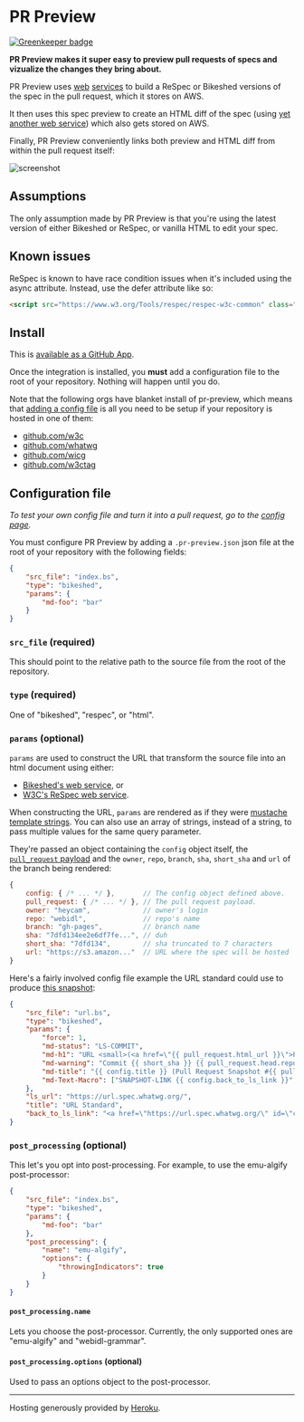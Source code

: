 # PR Preview

[![Greenkeeper badge](https://badges.greenkeeper.io/tobie/pr-preview.svg)](https://greenkeeper.io/)

**PR Preview makes it super easy to preview pull requests of specs and vizualize the changes they bring about.**

PR Preview uses [web](https://labs.w3.org/spec-generator/) [services](https://api.csswg.org/bikeshed/)
to build a ReSpec or Bikeshed versions of the spec in the pull request,
which it stores on AWS.

It then uses this spec preview to create an HTML diff of the spec
(using [yet another web service](https://services.w3.org/htmldiff))
which also gets stored on AWS.

Finally, PR Preview conveniently links both preview and HTML diff from within the pull request itself:

![screenshot](/images/screenshot-1.jpg)

## Assumptions

The only assumption made by PR Preview is that you're using
the latest version of either Bikeshed or ReSpec, or vanilla HTML to edit your spec.

## Known issues

ReSpec is known to have race condition issues when it's included using the async attribute.
Instead, use the defer attribute like so:

```html
<script src="https://www.w3.org/Tools/respec/respec-w3c-common" class="remove" defer></script>
```

## Install

This is [available as a GitHub App](https://github.com/apps/pr-preview).

Once the integration is installed,
you **must** add a configuration file to the root of your repository.
Nothing will happen until you do.

Note that the following orgs have blanket install of pr-preview,
which means that [adding a config file](https://tobie.github.io/pr-preview/config.html)
is all you need to be setup if your repository is hosted in one of them:

* [github.com/w3c](https://github.com/w3c/)
* [github.com/whatwg](https://github.com/whatwg/)
* [github.com/wicg](https://github.com/wicg/)
* [github.com/w3ctag](https://github.com/w3ctag/)

## Configuration file

_To test your own config file and turn it into a pull request,
go to the [config page](https://tobie.github.io/pr-preview/config.html)._

You must configure PR Preview by adding a
`.pr-preview.json` json file at the root of your repository
with the following fields:

```json
{
    "src_file": "index.bs",
    "type": "bikeshed",
    "params": {
        "md-foo": "bar"
    }
}
```

### `src_file` (required)

This should point to the relative path to the source file from the root of the repository.

### `type` (required)

One of "bikeshed", "respec", or "html".

### `params` (optional)

`params` are used to construct the URL that transform the source file into an html document
using either:

* [Bikeshed's web service](https://api.csswg.org/bikeshed/), or
* [W3C's ReSpec web service](https://github.com/w3c/spec-generator).

When constructing the URL, `params` are rendered as if they were [mustache template strings](https://github.com/janl/mustache.js#mustachejs---logic-less-mustache-templates-with-javascript).
You can also use an array of strings, instead of a string, to pass multiple values for the same query parameter.

They're passed an object containing the `config` object itself,
the [`pull_request` payload](https://developer.github.com/v3/pulls/#get-a-single-pull-request)
and the `owner`, `repo`, `branch`, `sha`, `short_sha` and `url` of the branch being rendered:

```js
{
    config: { /* ... */ },       // The config object defined above.
    pull_request: { /* ... */ }, // The pull request payload.
    owner: "heycam",             // owner's login
    repo: "webidl",              // repo's name
    branch: "gh-pages",          // branch name
    sha: "7dfd134ee2e6df7fe...", // duh
    short_sha: "7dfd134",        // sha truncated to 7 characters
    url: "https://s3.amazon..."  // URL where the spec will be hosted
}
```

Here's a fairly involved config file example the URL standard could use
to produce [this snapshot](https://api.csswg.org/bikeshed/?url=https%3A%2F%2Fraw.githubusercontent.com%2Fwatilde%2Furl%2Fb46bf404569eece5597067e89749620faf0ea320%2Furl.bs&force=1&md-status=LS-COMMIT&md-h1=URL%20%3Csmall%3E(%3Ca%20href%3D%22https%3A%2F%2Fgithub.com%2Fwhatwg%2Furl%2Fpull%2F234%22%3EPR%20%23234%3C%2Fa%3E)%3C%2Fsmall%3E&md-warning=Commit%20b46bf40%20https%3A%2F%2Fgithub.com%2Fwatilde%2Furl%2Fcommit%2Fb46bf404569eece5597067e89749620faf0ea320%20replaced%20by%20https%3A%2F%2Furl.spec.whatwg.org%2F&md-title=URL%20Standard%20(Pull%20Request%20Snapshot%20%23234)&md-Text-Macro=SNAPSHOT-LINK%20%3Ca%20href%3D%22https%3A%2F%2Furl.spec.whatwg.org%2F%22%20id%3D%22commit-snapshot-link%22%3EGo%20to%20the%20living%20standard%3C%2Fa%3E):

```json
{
    "src_file": "url.bs",
    "type": "bikeshed",
    "params": {
        "force": 1,
        "md-status": "LS-COMMIT",
        "md-h1": "URL <small>(<a href=\"{{ pull_request.html_url }}\">PR #{{ pull_request.number }}</a>)</small>",
        "md-warning": "Commit {{ short_sha }} {{ pull_request.head.repo.html_url }}/commit/{{ sha }} replaced by {{ config.ls_url }}",
        "md-title": "{{ config.title }} (Pull Request Snapshot #{{ pull_request.number }})",
        "md-Text-Macro": ["SNAPSHOT-LINK {{ config.back_to_ls_link }}", "COMMIT-SHA {{ sha }}"]
    },
    "ls_url": "https://url.spec.whatwg.org/",
    "title": "URL Standard",
    "back_to_ls_link": "<a href=\"https://url.spec.whatwg.org/\" id=\"commit-snapshot-link\">Go to the living standard</a>"
}
```

### `post_processing` (optional)

This let's you opt into post-processing. For example, to use the emu-algify post-processor:

```json
{
    "src_file": "index.bs",
    "type": "bikeshed",
    "params": {
        "md-foo": "bar"
    },
    "post_processing": {
        "name": "emu-algify",
        "options": {
            "throwingIndicators": true
        }
    }
}
```

#### `post_processing.name`

Lets you choose the post-processor.
Currently, the only supported ones are "emu-algify" and "webidl-grammar".

#### `post_processing.options` (optional)

Used to pass an options object to the post-processor.

***

Hosting generously provided by <a href="https://www.heroku.com/home">Heroku</a>.
